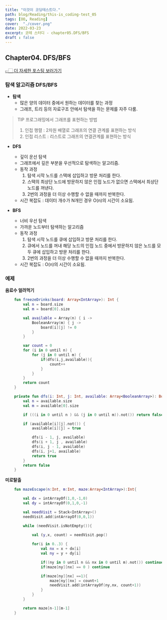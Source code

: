 ```yaml
---
title: "이것이 코딩테스트다."
path: blog/Reading/this-is_coding-test_05
tags: [OO, Reading]
cover:  "./cover.png"
date: 2022-03-23
excerpt: 코테 스터디 - chapter05.DFS/BFS
draft : false
---
```


## Chapter04. DFS/BFS
[👉🏻 더 자세한 포스팅 보러가기](https://hyejineee.github.io/blog/graph-search-algorithm1)
### 탐색 알고리즘 DFS/BFS

- **탐색**
  - 많은 양의 데이터 중에서 원하는 데이터를 찾는 과정
  - 그래프, 트리 등의 자료구조 안에서 탐색을 하는 문제를 자주 다룸.

  
> TIP 프로그래밍에서 그래프를 표현하는 방법 
> 1. 인접 행렬 : 2차원 배열로 그래프의 연결 관계를 표현하는 방식 
> 2. 인접 리스트 : 리스트로 그래프의 연결관계를 표현하는 방식 

- **DFS**
  - 깊이 운선 탐색
  - 그래프에서 깊은 부분을 우선적으로 탐색하는 알고리즘.
  - 동작 과정
    1. 탐색 시작 노드를 스택에 삽입하고 방문 처리를 한다.
    2. 스택의 최상단 노드에 방문하지 않은 인접 노드가 없으면 스택에서 최상단 노드를 꺼낸다.
    3. 2번의 과정을 더 이상 수행할 수 없을 때까지 반복한다.
  - 시간 복잡도 : 데이터 개수가 N개인 경우 O(n)의 시간이 소요됨.

- **BFS**
  - 너비 우선 탐색
  - 가까운 노드부터 탐색하는 알고리즘 
  - 동작 과정 
    1. 탐색 시작 노드를 큐에 삽입하고 방문 처리를 한다.
    2. 큐에서 노드를 꺼내 해당 노드의 인접 노드 중에서 방문하지 않은 노드를 모두 큐에 삽입하고 방문 처리를 한다.
    3. 2번의 과정을 더 이상 수행할 수 없을 때까지 반복한다.
  - 시간 복잡도 : O(n)의 시간이 소요됨.

### 예제 
**음료수 얼려먹기**
```kotlin
    fun freezeDrinks(board: Array<IntArray>): Int {
        val n = board.size
        val m = board[0].size

        val available = Array(n) { i ->
            BooleanArray(m) { j ->
                board[i][j] != 0
            }
        }

        var count = 0
        for (i in 0 until n) {
            for (j in 0 until m) {
                if(dfs(i,j,available)){
                    count++
                }
            }
        }
        return count
    }

    private fun dfs(i: Int, j: Int, available: Array<BooleanArray>): Boolean {
        val n = available.size
        val m = available[0].size

        if (((i in 0 until n ) && (j in 0 until m)).not()) return false

        if (available[i][j].not()) {
            available[i][j] = true

            dfs(i - 1, j, available)
            dfs(i + 1, j , available)
            dfs(i, j - 1, available)
            dfs(i, j+1, available)
            return true
        }
        return false
    }
```


**미로탈출**
```kotlin
    fun mazeEscape(n:Int, m:Int, maze:Array<IntArray>):Int{

        val dx = intArrayOf(1,0,-1,0)
        val dy = intArrayOf(0,1,0,-1)

        val needVisit = Stack<IntArray>()
        needVisit.add(intArrayOf(0,0,1))

        while (needVisit.isNotEmpty()){
           
            val (y,x, count) = needVisit.pop()

            for(i in 0..3) {
                val nx = x + dx[i]
                val ny = y + dy[i]

                if((ny in 0 until n && nx in 0 until m).not()) continue
                if(maze[ny][nx] == 0 ) continue

                if(maze[ny][nx] ==1){
                    maze[ny][nx] = count+1
                    needVisit.add(intArrayOf(ny,nx, count+1))
                }
            }
        }

        return maze[n-1][m-1]
    }
```
